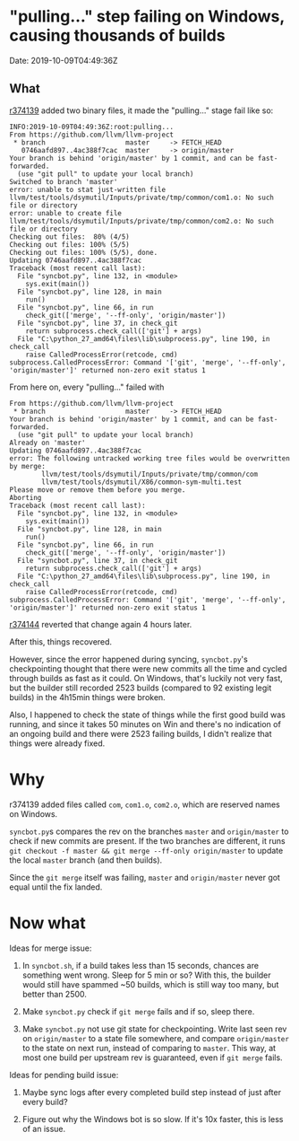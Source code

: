 "pulling..." step failing on Windows, causing thousands of builds
=================================================================

Date: 2019-10-09T04:49:36Z

What
----

[r374139](http://reviews.llvm.org/rL374139) added two binary files, it
made the "pulling..." stage fail like so:

    INFO:2019-10-09T04:49:36Z:root:pulling...
    From https://github.com/llvm/llvm-project
     * branch                    master     -> FETCH_HEAD
       0746aafd897..4ac388f7cac  master     -> origin/master
    Your branch is behind 'origin/master' by 1 commit, and can be fast-forwarded.
      (use "git pull" to update your local branch)
    Switched to branch 'master'
    error: unable to stat just-written file llvm/test/tools/dsymutil/Inputs/private/tmp/common/com1.o: No such file or directory
    error: unable to create file llvm/test/tools/dsymutil/Inputs/private/tmp/common/com2.o: No such file or directory
    Checking out files:  80% (4/5)   
    Checking out files: 100% (5/5)   
    Checking out files: 100% (5/5), done.
    Updating 0746aafd897..4ac388f7cac
    Traceback (most recent call last):
      File "syncbot.py", line 132, in <module>
        sys.exit(main())
      File "syncbot.py", line 128, in main
        run()
      File "syncbot.py", line 66, in run
        check_git(['merge', '--ff-only', 'origin/master'])
      File "syncbot.py", line 37, in check_git
        return subprocess.check_call(['git'] + args)
      File "C:\python_27_amd64\files\lib\subprocess.py", line 190, in check_call
        raise CalledProcessError(retcode, cmd)
    subprocess.CalledProcessError: Command '['git', 'merge', '--ff-only', 'origin/master']' returned non-zero exit status 1

From here on, every "pulling..." failed with

    From https://github.com/llvm/llvm-project
     * branch                    master     -> FETCH_HEAD
    Your branch is behind 'origin/master' by 1 commit, and can be fast-forwarded.
      (use "git pull" to update your local branch)
    Already on 'master'
    Updating 0746aafd897..4ac388f7cac
    error: The following untracked working tree files would be overwritten by merge:
            llvm/test/tools/dsymutil/Inputs/private/tmp/common/com
            llvm/test/tools/dsymutil/X86/common-sym-multi.test
    Please move or remove them before you merge.
    Aborting
    Traceback (most recent call last):
      File "syncbot.py", line 132, in <module>
        sys.exit(main())
      File "syncbot.py", line 128, in main
        run()
      File "syncbot.py", line 66, in run
        check_git(['merge', '--ff-only', 'origin/master'])
      File "syncbot.py", line 37, in check_git
        return subprocess.check_call(['git'] + args)
      File "C:\python_27_amd64\files\lib\subprocess.py", line 190, in check_call
        raise CalledProcessError(retcode, cmd)
    subprocess.CalledProcessError: Command '['git', 'merge', '--ff-only', 'origin/master']' returned non-zero exit status 1

[r374144](http://reviews.llvm.org/rL374144) reverted that change again 4 hours
later.

After this, things recovered.

However, since the error happened during syncing, `syncbot.py`'s checkpointing
thought that there were new commits all the time and cycled through builds
as fast as it could. On Windows, that's luckily not very fast, but the builder
still recorded 2523 builds (compared to 92 existing legit builds) in the
4h15min things were broken.

Also, I happened to check the state of things while the first good build
was running, and since it takes 50 minutes on Win and there's no indication of
an ongoing build and there were 2523 failing builds, I didn't realize that
things were already fixed.

Why
===

r374139 added files called `com`, `com1.o`, `com2.o`, which are reserved names
on Windows.

`syncbot.py`s compares the rev on the branches `master` and `origin/master` to
check if new commits are present. If the two branches are different, it runs
`git checkout -f master && git merge --ff-only origin/master` to update
the local `master` branch (and then builds).

Since the `git merge` itself was failing, `master` and `origin/master` never
got equal until the fix landed.

Now what
========

Ideas for merge issue:

1. In `syncbot.sh`, if a build takes less than 15 seconds, chances are something
   went wrong. Sleep for 5 min or so? With this, the builder would still have
   spammed ~50 builds, which is still way too many, but better than 2500.

1. Make `syncbot.py` check if `git merge` fails and if so, sleep there.

1. Make `syncbot.py` not use git state for checkpointing. Write last seen rev
   on `origin/master` to a state file somewhere, and compare `origin/master`
   to the state on next run, instead of comparing to `master`. This way,
   at most one build per upstream rev is guaranteed, even if `git merge` fails.

Ideas for pending build issue:

1. Maybe sync logs after every completed build step instead of just after every
   build?

1. Figure out why the Windows bot is so slow. If it's 10x faster, this is less
   of an issue.

